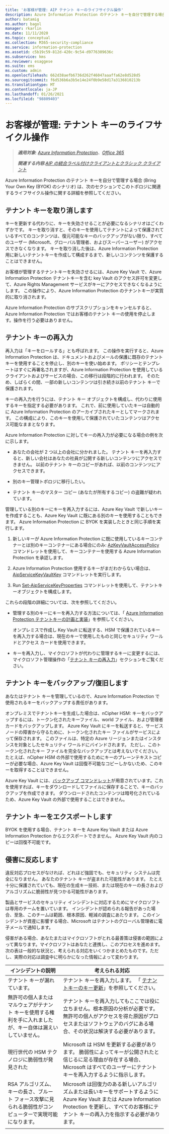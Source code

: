 ```yaml
---
title: 'お客様が管理: AIP テナント キーのライフサイクル操作'
description: Azure Information Protection のテナント キーを自分で管理する場合 (Bring Your Own Key (BYOK) のシナリオ) に関連するライフサイクル操作についての情報です。
author: batamig
ms.author: bagol
manager: rkarlin
ms.date: 11/11/2020
ms.topic: conceptual
ms.collection: M365-security-compliance
ms.service: information-protection
ms.assetid: c5b19c59-812d-420c-9c54-d9776309636c
ms.subservice: kms
ms.reviewer: esaggese
ms.suite: ems
ms.custom: admin
ms.openlocfilehash: 662d38aefb6736d262f46047aaaffa62e8d528d5
ms.sourcegitcommit: f6d536b6a3b5e14e24f0b9e58d17a3136810213b
ms.translationtype: MT
ms.contentlocale: ja-JP
ms.lasthandoff: 01/26/2021
ms.locfileid: "98809403"
---
```

# <a name="customer-managed-tenant-key-life-cycle-operations"></a>お客様が管理: テナント キーのライフサイクル操作

>***適用対象**: [Azure Information Protection](https://azure.microsoft.com/pricing/details/information-protection)、[Office 365](https://download.microsoft.com/download/E/C/F/ECF42E71-4EC0-48FF-AA00-577AC14D5B5C/Azure_Information_Protection_licensing_datasheet_EN-US.pdf)*
>
>***関連する内容**:[AIP の統合ラベル付けクライアントとクラシック クライアント](faqs.md#whats-the-difference-between-the-azure-information-protection-classic-and-unified-labeling-clients)*

Azure Information Protection のテナント キーを自分で管理する場合 (Bring Your Own Key (BYOK) のシナリオ) は、次のセクションでこのトポロジに関連するライフサイクル操作に関する詳細を参照してください。

## <a name="revoke-your-tenant-key"></a>テナント キーを取り消します

キーを更新する代わりに、キーを失効させることが必要になるシナリオはごくわずかです。 キーを取り消すと、そのキーを使用してテナントによって保護されているすべてのコンテンツは、復元可能なキーのバックアップがない限り、すべてのユーザー (Microsoft、グローバル管理者、およびスーパーユーザー) がアクセスできなくなります。 キーを取り消した後は、Azure Information Protection 用に新しいテナントキーを作成して構成するまで、新しいコンテンツを保護することはできません。 

お客様が管理するテナントキーを失効させるには、Azure Key Vault で、Azure Information Protection テナントキーを含む key Vault のアクセス許可を変更して、Azure Rights Management サービスがキーにアクセスできなくなるようにします。 この操作により、Azure Information Protection のテナントキーが実質的に取り消されます。

Azure Information Protection のサブスクリプションをキャンセルすると、Azure Information Protection ではお客様のテナント キーの使用を停止します。操作を行う必要はありません。

## <a name="rekey-your-tenant-key"></a>テナント キーの再入力

再入力は「キーをロールする」とも呼ばれます。 この操作を実行すると、Azure Information Protection は、ドキュメントおよびメールの保護に既存のテナント キーを使用することを停止し、別のキーを使い始めます。 ポリシーとテンプレートはすぐに再署名されますが、Azure Information Protection を使用しているクライアントおよびサービスの場合、この移行は段階的に行われます。 そのため、しばらくの間、一部の新しいコンテンツは引き続き以前のテナント キーで保護されます。

キーの再入力を行うには、テナント キー オブジェクトを構成し、代わりに使用するキーを指定する必要があります。 これで、前に使用していたキーは自動的に Azure Information Protection のアーカイブされたキーとしてマークされます。 この構成により、このキーを使用して保護されていたコンテンツはアクセス可能なままとなります。

Azure Information Protection に対してキーの再入力が必要になる場合の例を次に示します。

- あなたの会社が 2 つ以上の会社に分かれました。 テナント キーを再入力すると、新しい会社はあなたの社員が公開する新しいコンテンツにアクセスできません。 以前のテナント キーのコピーがあれば、以前のコンテンツにアクセスできます。

- 別のキー管理トポロジに移行したい。 

- テナント キーのマスター コピー (あなたが所有するコピー) の盗難が疑われています。

管理している別のキーにキーを再入力するには、Azure Key Vault で新しいキーを作成することも、Azure Key Vault に既にある別のキーを使用することもできます。 Azure Information Protection に BYOK を実装したときと同じ手順を実行します。 

1. 新しいキーが Azure Information Protection に既に使用しているキーコンテナーとは別のキーコンテナーにある場合にのみ: [AzKeyVaultAccessPolicy](/powershell/module/az.keyvault/set-azkeyvaultaccesspolicy) コマンドレットを使用して、キーコンテナーを使用する Azure Information Protection を承認します。

1. Azure Information Protection 使用するキーがまだわからない場合は、 [AipServiceKeyVaultKey](/powershell/module/aipservice/use-aipservicekeyvaultkey) コマンドレットを実行します。

1. Run [Set-AipServiceKeyProperties](/powershell/module/aipservice/set-aipservicekeyproperties) コマンドレットを使用して、テナントキーオブジェクトを構成します。

これらの段階の詳細については、次を参照してください。

- 管理する別のキーにキーを再入力する方法については、「 [Azure Information Protection テナントキーの計画と実装](plan-implement-tenant-key.md)」を参照してください。

    
    オンプレミスで作成し Key Vault に転送する、HSM で保護されているキーを再入力する場合は、現在のキーで使用したものと同じセキュリティ ワールドとアクセス カードを使用できます。

- キーを再入力し、マイクロソフトが代わりに管理するキーに変更するには、マイクロソフト管理操作の「[テナント キーの再入力](operations-microsoft-managed-tenant-key.md#rekey-your-tenant-key)」セクションをご覧ください。

## <a name="backup-and-recover-your-tenant-key"></a>テナント キーをバックアップ/復旧します

あなたはテナント キーを管理しているので、Azure Information Protection で使用されるキーをバックアップする責任があります。 

オンプレミスでテナントキーを生成した場合は、nCipher HSM: キーをバックアップするには、トークン化されたキーファイル、world ファイル、および管理者カードをバックアップします。 Azure Key Vault にキーを転送すると、サービス ノードの障害から守るために、トークン化されたキー ファイルがサービスによって保存されます。 このファイルは、特定の Azure リージョンまたはインスタンスを対象としたセキュリティ ワールドにバインドされます。 ただし、このトークン化されたキー ファイルを完全なバックアップとは考えないでください。 たとえば、nCipher HSM の外部で使用するためにキーのプレーンテキストコピーが必要な場合、Azure Key Vault は回復不可能なコピーしかないため、このキーを取得することはできません。

Azure Key Vault には、[バックアップ コマンドレット](/powershell/module/az.keyvault/backup-azkeyvaultkey)が用意されています。これを使用すれば、キーをダウンロードしてファイルに保存することで、キーのバックアップを作成できます。 ダウンロードされたコンテンツは暗号化されているため、Azure Key Vault の外部で使用することはできません。 

## <a name="export-your-tenant-key"></a>テナント キーをエクスポートします

BYOK を使用する場合、テナント キーを Azure Key Vault または Azure Information Protection からエクスポートできません。 Azure Key Vault 内のコピーは回復不可能です。 

## <a name="respond-to-a-breach"></a>侵害に反応します

違反対応プロセスがなければ、どれほど強固でも、セキュリティ システムは完全になりません。 あなたのテナント キーが盗まれた可能性があります。 たとえ十分に保護されていても、現在の生成キー技術、または現在のキーの長さおよびアルゴリズムに脆弱性が見つかる可能性があります。

製品とサービスのセキュリティ インシデントに対応するためにマイクロソフトは専用のチームを置いています。 インシデントが認められる報告があった場合、至急、このチームは範囲、根本原因、軽減の調査にあたります。 このインシデントが資産に影響する場合、Microsoft はテナントのグローバル管理者に電子メールで通知します。

侵害がある場合、あなたまたはマイクロソフトがとれる最善策は侵害の範囲によって異なります。マイクロソフトはあなたと連携し、このプロセスを進めます。 次の表は一般的な状況と、考えられる対応をいくつかまとめたものです。ただし、実際の対応は調査中に明らかになった情報によって変わります。

|インシデントの説明|考えられる対応|
|------------------------|-------------------|
|テナント キーが漏れています。|テナント キーを再入力します。 「 [テナントキーのキー更新](#rekey-your-tenant-key)」を参照してください。|
|無許可の個人またはマルウェアがテナント キーを使用する権利を手に入れましたが、キー自体は漏えいしていません。|テナント キーを再入力してもここでは役に立ちません。根本原因の分析が必要です。 無許可の個人がアクセスを得た原因がプロセスまたはソフトウェアのバグにある場合、その状況は解決する必要があります。|
|現行世代の HSM テクノロジに脆弱性が発見された|Microsoft は HSM を更新する必要があります。 脆弱性によってキーが公開されたと信じるに足る理由が存在する場合、Microsoft はすべてのユーザーにテナント キーを再入力するように指示します。|
|RSA アルゴリズム、キーの長さ、ブルート フォース攻撃に見られる脆弱性がコンピューターで実現可能になります。|Microsoft は回復力のある新しいアルゴリズムまたは長いキーをサポートするように Azure Key Vault または Azure Information Protection を更新し、すべてのお客様にテナント キーの再入力を指示する必要があります。|
| | |